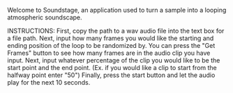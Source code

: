 Welcome to Soundstage, an application used to turn a sample into a looping atmospheric soundscape.

INSTRUCTIONS:
First, copy the path to a wav audio file into the text box for a file path.
Next, input how many frames you would like the starting and ending position of the loop to be randomized by. You can press the "Get Frames" button to see how many frames are in the audio clip you have input.
Next, input whatever percentage of the clip you would like to be the start point and the end point. (Ex. if you would like a clip to start from the halfway point enter "50")
Finally, press the start button and let the audio play for the next 10 seconds.

